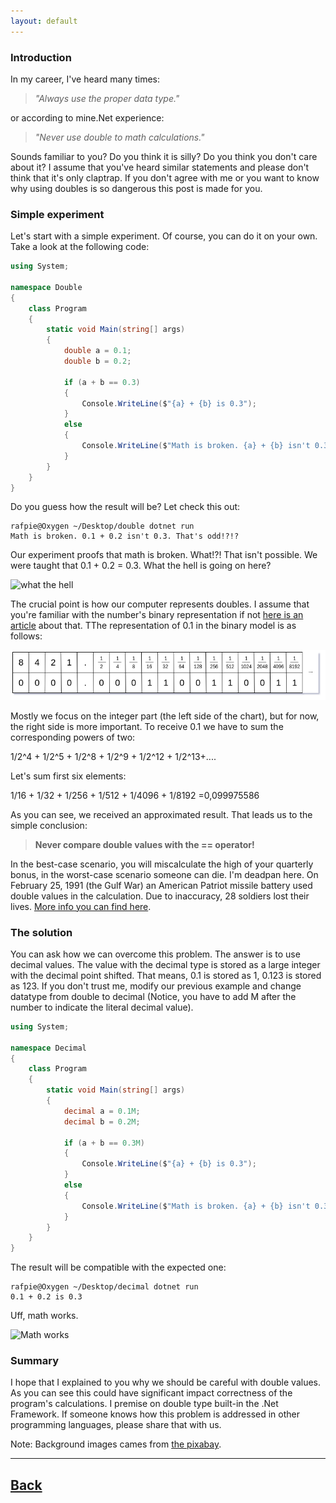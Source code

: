 ```yaml
---
layout: default
---
```


### Introduction

In my career, I've heard many times: 

> *"Always use the proper data type."*

or according to mine.Net experience: 

> *"Never use double to math calculations."*

Sounds familiar to you? Do you think it is silly? Do you think you don't care about it? I assume that you've heard similar statements and please don't think that it's only claptrap. If you don't agree with me or you want to know why using doubles is so dangerous this post is made for you.

### Simple experiment

Let's start with a simple experiment. Of course, you can do it on your own. Take a look at the following code:

```csharp
using System;

namespace Double
{
    class Program
    {
        static void Main(string[] args)
        {
            double a = 0.1;
            double b = 0.2;

            if (a + b == 0.3)
            {
                Console.WriteLine($"{a} + {b} is 0.3");
            }
            else
            {
                Console.WriteLine($"Math is broken. {a} + {b} isn't 0.3. That's odd!?!?");
            }
        }
    }
}
```

Do you guess how the result will be? Let check this out:

```
rafpie@Oxygen ~/Desktop/double dotnet run
Math is broken. 0.1 + 0.2 isn't 0.3. That's odd!?!?

```

Our experiment proofs that math is broken. What!?! That isn't possible. We were taught that 0.1 + 0.2 = 0.3. What the hell is going on here? 

![what the hell](https://media.giphy.com/media/1r6KkcEU0qyu4/giphy.gif)

The crucial point is how our computer represents doubles. I assume that you're familiar with the number's binary representation if not [here is an article](https://www.bottomupcs.com/chapter01.xhtml) about that. TThe representation of 0.1 in the binary model is as follows:

![0.1 in binary representation](https://raw.githubusercontent.com/rafalpienkowski/resources/master/double-can-be-dangerous/binary_representation.png)

Mostly we focus on the integer part (the left side of the chart), but for now, the right side is more important. To receive 0.1 we have to sum the corresponding powers of two:

1/2^4 + 1/2^5 + 1/2^8 + 1/2^9 + 1/2^12 + 1/2^13+....

Let's sum first six elements:

1/16 + 1/32 + 1/256 + 1/512 + 1/4096 + 1/8192 =0,099975586

As you can see, we received an approximated result. That leads us to the simple conclusion:

> **Never compare double values with the == operator!**

In the best-case scenario, you will miscalculate the high of your quarterly bonus, in the worst-case scenario someone can die. I'm deadpan here. On February 25, 1991 (the Gulf War) an American Patriot missile battery used double values in the calculation. Due to inaccuracy, 28 soldiers lost their lives. [More info you can find here](http://www-users.math.umn.edu/~arnold/disasters/patriot.html).

### The solution

You can ask how we can overcome this problem. The answer is to use decimal values. The value with the decimal type is stored as a large integer with the decimal point shifted. That means, 0.1 is stored as 1, 0.123 is stored as 123. If you don't trust me, modify our previous example and change datatype from double to decimal (Notice, you have to add M after the number to indicate the literal decimal value). 

```csharp
using System;

namespace Decimal
{
    class Program
    {
        static void Main(string[] args)
        {
            decimal a = 0.1M;
            decimal b = 0.2M;

            if (a + b == 0.3M)
            {
                Console.WriteLine($"{a} + {b} is 0.3");
            }
            else
            {
                Console.WriteLine($"Math is broken. {a} + {b} isn't 0.3. That's odd!?!?");
            }
        }
    }
}
```


The result will be compatible with the expected one:

```
rafpie@Oxygen ~/Desktop/decimal dotnet run
0.1 + 0.2 is 0.3

```

Uff, math works.

![Math works](https://media.giphy.com/media/jIv6pfqKiIvHPYZO6y/giphy.gif)


### Summary

I hope that I explained to you why we should be careful with double values. As you can see this could have significant impact correctness of the program's calculations.
I premise on double type built-in the .Net Framework. If someone knows how this problem is addressed in other programming languages, please share that with us.


Note: Background images cames from [the pixabay](https://pixabay.com/photos/nuclear-weapons-test-nuclear-weapon-67557/).


___    

## [Back](/)